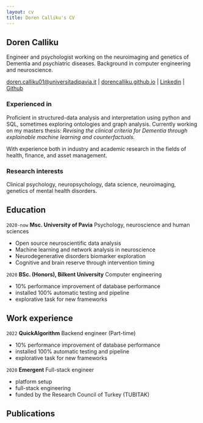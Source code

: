 ```yaml
---
layout: cv
title: Doren Calliku's CV
---
```


## Doren Calliku

Engineer and psychologist working on the neuroimaging and genetics of Dementia and psychiatric diseases. Background in computer engineering and neuroscience. 

<div id="webaddress">
<a href="doren.calliku01@universitadipavia.it">doren.calliku01@universitadipavia.it</a>
| <a href="dorencalliku.github.io">dorencalliku.github.io</a>
| <a href="https://www.linkedin.com/in/doren-calliku-23a55623b/">Linkedin</a>
| <a href="https://github.com/DorenCalliku">Github</a>
</div>

### Experienced in

Proficient in structured-data analysis and interpretation using python and SQL, sometimes exploring ontologies and graph analysis. Currently working on my masters thesis: _Revising the clinical criteria for Dementia through explainable machine learning and counterfactuals._

With experience both in industry and academic research in the fields of health, finance, and asset management.

### Research interests

Clinical psychology, neuropsychology, data science, neuroimaging, genetics of mental health disorders.

## Education

`2020-now`
__Msc. University of Pavia__ Psychology, neuroscience and human sciences

- Open source neuroscientific data analysis
- Machine learning and network analysis in neuroscience
- Neurodegenerative disorders biomarker exploration
- Cognitive and brain reserve through intervention timing

`2020`
__BSc. (Honors), Bilkent University__ Computer engineering

- 10% performance improvement of database performance
- installed 100% automatic testing and pipeline
- explorative task for new frameworks

## Work experience

`2022`
__QuickAlgorithm__ Backend engineer (Part-time)

- 10% performance improvement of database performance
- installed 100% automatic testing and pipeline
- explorative task for new frameworks

`2020`
__Emergent__ Full-stack engineer

- platform setup
- full-stack engineering
- funded by the Research Council of Turkey (TUBITAK)

## Publications

<!-- ### Footer

Last updated: November 2022 -->


